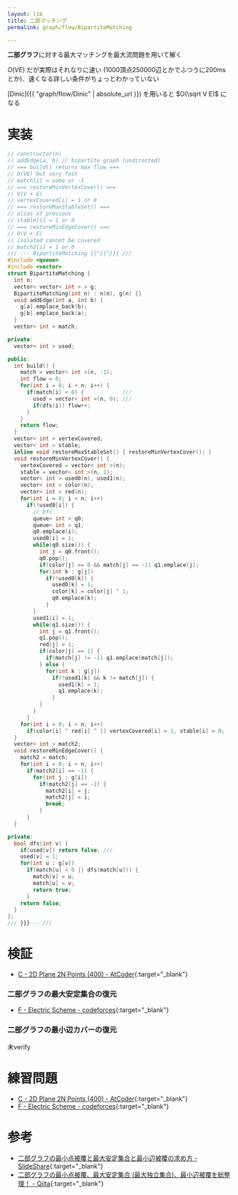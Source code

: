 ```yaml
---
layout: lib
title: 二部マッチング
permalink: graph/flow/BipartiteMatching

---
```



**二部グラフ**に対する最大マッチングを最大流問題を用いて解く

$O(VE)$ だが実際はそれなりに速い (1000頂点250000辺とかでふつうに200msとか)．速くなる詳しい条件がちょっとわかっていない

[Dinic]({{ "graph/flow/Dinic" | absolute_url }}) を用いると $O(\sqrt V E)$ になる

# 実装


```cpp
// constructor(n)
// addEdge(a, b) // bipartite graph (undirected)
// === build() returns max flow ===
// O(VE) but very fast
// match[i] = some or -1
// === restoreMinVertexCover() ===
// O(V + E)
// vertexCovered[i] = 1 or 0
// === restoreMaxStableSet() ===
// alias of previous
// stable[i] = 1 or 0
// === restoreMinEdgeCover() ===
// O(V + E)
// isolated cannot be covered
// match2[i] = 1 or 0
/// --- BipartiteMatching {{"{{"}}{ ///
#include <queue>
#include <vector>
struct BipartiteMatching {
  int n;
  vector< vector< int > > g;
  BipartiteMatching(int n) : n(n), g(n) {}
  void addEdge(int a, int b) {
    g[a].emplace_back(b);
    g[b].emplace_back(a);
  }
  vector< int > match;

private:
  vector< int > used;

public:
  int build() {
    match = vector< int >(n, -1);
    int flow = 0;
    for(int i = 0; i < n; i++) {
      if(match[i] < 0) {            ///
        used = vector< int >(n, 0); ///
        if(dfs(i)) flow++;
      }
    }
    return flow;
  }
  vector< int > vertexCovered;
  vector< int > stable;
  inline void restoreMaxStableSet() { restoreMinVertexCover(); }
  void restoreMinVertexCover() {
    vertexCovered = vector< int >(n);
    stable = vector< int >(n, 1);
    vector< int > used0(n), used1(n);
    vector< int > color(n);
    vector< int > red(n);
    for(int i = 0; i < n; i++)
      if(!used0[i]) {
        // bfs
        queue< int > q0;
        queue< int > q1;
        q0.emplace(i);
        used0[i] = 1;
        while(q0.size()) {
          int j = q0.front();
          q0.pop();
          if(color[j] == 0 && match[j] == -1) q1.emplace(j);
          for(int k : g[j])
            if(!used0[k]) {
              used0[k] = 1;
              color[k] = color[j] ^ 1;
              q0.emplace(k);
            }
        }
        used1[i] = 1;
        while(q1.size()) {
          int j = q1.front();
          q1.pop();
          red[j] = 1;
          if(color[j] == 1) {
            if(match[j] != -1) q1.emplace(match[j]);
          } else {
            for(int k : g[j])
              if(!used1[k] && k != match[j]) {
                used1[k] = 1;
                q1.emplace(k);
              }
          }
        }
      }
    for(int i = 0; i < n; i++)
      if(color[i] ^ red[i] ^ 1) vertexCovered[i] = 1, stable[i] = 0;
  }
  vector< int > match2;
  void restoreMinEdgeCover() {
    match2 = match;
    for(int i = 0; i < n; i++)
      if(match2[i] == -1) {
        for(int j : g[i])
          if(match2[j] == -1) {
            match2[i] = j;
            match2[j] = i;
            break;
          }
      }
  }

private:
  bool dfs(int v) {
    if(used[v]) return false; ///
    used[v] = 1;
    for(int u : g[v])
      if(match[u] < 0 || dfs(match[u])) {
        match[v] = u;
        match[u] = v;
        return true;
      }
    return false;
  }
};
/// }}}--- ///
```


# 検証

* [C - 2D Plane 2N Points (400) - AtCoder](https://beta.atcoder.jp/contests/arc092/submissions/2225494){:target="_blank"}<!--_-->

### 二部グラフの最大安定集合の復元

* [F - Electric Scheme - codeforces](https://codeforces.com/contest/1054/submission/44568085){:target="_blank"}<!--_-->

### 二部グラフの最小辺カバーの復元

未verify

# 練習問題

* [C - 2D Plane 2N Points (400) - AtCoder](https://beta.atcoder.jp/contests/arc092/tasks/arc092_a){:target="_blank"}<!--_-->
* [F - Electric Scheme - codeforces](https://codeforces.com/contest/1054/problem/F){:target="_blank"}<!--_-->

# 参考

* [二部グラフの最小点被覆と最大安定集合と最小辺被覆の求め方 - SlideShare](https://www.slideshare.net/drken1215/ss-86894312){:target="_blank"}<!--_-->
* [二部グラフの最小点被覆、最大安定集合 (最大独立集合)、最小辺被覆を総整理！ - Qiita](https://qiita.com/drken/items/7f98315b56c95a6181a4){:target="_blank"}<!--_-->



